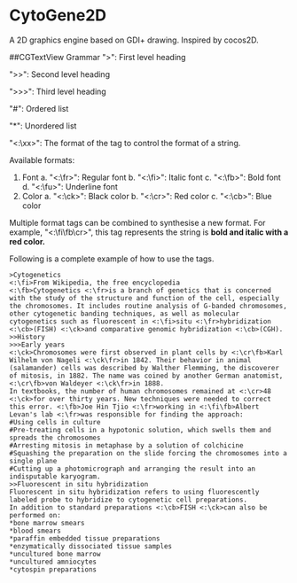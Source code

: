 CytoGene2D
==========
A 2D graphics engine based on GDI+ drawing. 
Inspired by cocos2D.

##CGTextView Grammar
">": First level heading

">>": Second level heading

">>>": Third level heading

"#": Ordered list

"*": Unordered list

"<:\xx>": The format of the tag to control the format of a string. 

Available formats:

1. Font
	a. "<:\fr>": Regular font
	b. "<:\fi>": Italic font
	c. "<:\fb>": Bold font
	d. "<:\fu>": Underline font
2. Color
	a. "<:\ck>": Black color
	b. "<:\cr>": Red color
	c. "<:\cb>": Blue color

Multiple format tags can be combined to synthesise a new format. For example, "<:\fi\fb\cr>", this tag represents the string is **bold and italic with a red color.**

Following is a complete example of how to use the tags.

```
>Cytogenetics<:\fi>From Wikipedia, the free encyclopedia<:\fb>Cytogenetics <:\fr>is a branch of genetics that is concerned with the study of the structure and function of the cell, especially the chromosomes. It includes routine analysis of G-banded chromosomes, other cytogenetic banding techniques, as well as molecular cytogenetics such as fluorescent in <:\fi>situ <:\fr>hybridization <:\cb>(FISH) <:\ck>and comparative genomic hybridization <:\cb>(CGH).>>History>>>Early years<:\ck>Chromosomes were first observed in plant cells by <:\cr\fb>Karl Wilhelm von Nageli <:\ck\fr>in 1842. Their behavior in animal (salamander) cells was described by Walther Flemming, the discoverer of mitosis, in 1882. The name was coined by another German anatomist, <:\cr\fb>von Waldeyer <:\ck\fr>in 1888.In textbooks, the number of human chromosomes remained at <:\cr>48 <:\ck>for over thirty years. New techniques were needed to correct this error. <:\fb>Joe Hin Tjio <:\fr>working in <:\fi\fb>Albert Levan's lab <:\fr>was responsible for finding the approach:#Using cells in culture#Pre-treating cells in a hypotonic solution, which swells them and spreads the chromosomes#Arresting mitosis in metaphase by a solution of colchicine#Squashing the preparation on the slide forcing the chromosomes into a single plane#Cutting up a photomicrograph and arranging the result into an indisputable karyogram.>>Fluorescent in situ hybridizationFluorescent in situ hybridization refers to using fluorescently labeled probe to hybridize to cytogenetic cell preparations.In addition to standard preparations <:\cb>FISH <:\ck>can also be performed on:*bone marrow smears*blood smears*paraffin embedded tissue preparations*enzymatically dissociated tissue samples*uncultured bone marrow*uncultured amniocytes*cytospin preparations
```